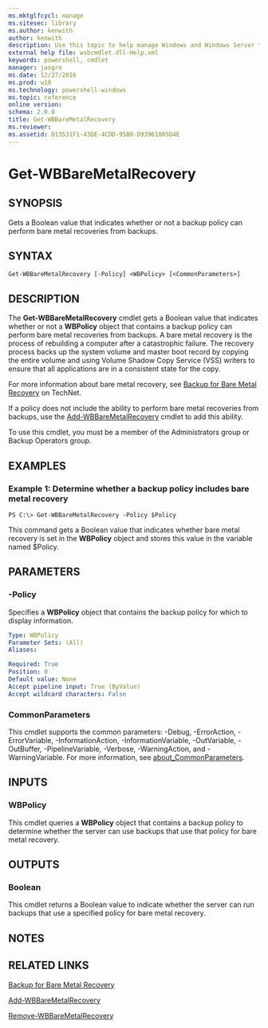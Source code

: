 ```yaml
---
ms.mktglfcycl: manage
ms.sitesec: library
ms.author: kenwith
author: kenwith
description: Use this topic to help manage Windows and Windows Server technologies with Windows PowerShell.
external help file: wsbcmdlet.dll-Help.xml
keywords: powershell, cmdlet
manager: jasgro
ms.date: 12/27/2016
ms.prod: w10
ms.technology: powershell-windows
ms.topic: reference
online version: 
schema: 2.0.0
title: Get-WBBareMetalRecovery
ms.reviewer:
ms.assetid: D13531F1-43DE-4CDD-95B8-D93961005D4E
---
```


# Get-WBBareMetalRecovery

## SYNOPSIS
Gets a Boolean value that indicates whether or not a backup policy can perform bare metal recoveries from backups.

## SYNTAX

```
Get-WBBareMetalRecovery [-Policy] <WBPolicy> [<CommonParameters>]
```

## DESCRIPTION
The **Get-WBBareMetalRecovery** cmdlet gets a Boolean value that indicates whether or not a **WBPolicy** object that contains a backup policy can perform bare metal recoveries from backups.
A bare metal recovery is the process of rebuilding a computer after a catastrophic failure.
The recovery process backs up the system volume and master boot record by copying the entire volume and using Volume Shadow Copy Service (VSS) writers to ensure that all applications are in a consistent state for the copy.

For more information about bare metal recovery, see [Backup for Bare Metal Recovery](http://technet.microsoft.com/en-us/library/bb795820.aspx) on TechNet.

If a policy does not include the ability to perform bare metal recoveries from backups, use the [Add-WBBareMetalRecovery](./Add-WBBareMetalRecovery.md) cmdlet to add this ability.

To use this cmdlet, you must be a member of the Administrators group or Backup Operators group.

## EXAMPLES

### Example 1: Determine whether a backup policy includes bare metal recovery
```
PS C:\> Get-WBBareMetalRecovery -Policy $Policy
```

This command gets a Boolean value that indicates whether bare metal recovery is set in the **WBPolicy** object and stores this value in the variable named $Policy.

## PARAMETERS

### -Policy
Specifies a **WBPolicy** object that contains the backup policy for which to display information.

```yaml
Type: WBPolicy
Parameter Sets: (All)
Aliases: 

Required: True
Position: 0
Default value: None
Accept pipeline input: True (ByValue)
Accept wildcard characters: False
```

### CommonParameters
This cmdlet supports the common parameters: -Debug, -ErrorAction, -ErrorVariable, -InformationAction, -InformationVariable, -OutVariable, -OutBuffer, -PipelineVariable, -Verbose, -WarningAction, and -WarningVariable. For more information, see [about_CommonParameters](http://go.microsoft.com/fwlink/?LinkID=113216).

## INPUTS

### WBPolicy
This cmdlet queries a **WBPolicy** object that contains a backup policy to determine whether the server can use backups that use that policy for bare metal recovery.

## OUTPUTS

### Boolean
This cmdlet returns a Boolean value to indicate whether the server can run backups that use a specified policy for bare metal recovery.

## NOTES

## RELATED LINKS

[Backup for Bare Metal Recovery](http://technet.microsoft.com/en-us/library/bb795820.aspx)

[Add-WBBareMetalRecovery](./Add-WBBareMetalRecovery.md)

[Remove-WBBareMetalRecovery](./Remove-WBBareMetalRecovery.md)

